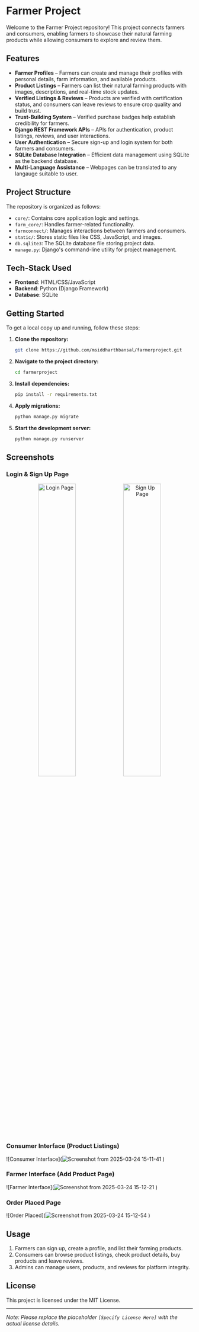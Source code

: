 # Farmer Project

Welcome to the Farmer Project repository! This project connects farmers and consumers, enabling farmers to showcase their natural farming products while allowing consumers to explore and review them.

## Features

- **Farmer Profiles** – Farmers can create and manage their profiles with personal details, farm information, and available products.  
- **Product Listings** – Farmers can list their natural farming products with images, descriptions, and real-time stock updates.  
- **Verified Listings & Reviews** – Products are verified with certification status, and consumers can leave reviews to ensure crop quality and build trust.  
- **Trust-Building System** – Verified purchase badges help establish credibility for farmers.  
- **Django REST Framework APIs** – APIs for authentication, product listings, reviews, and user interactions.  
- **User Authentication** – Secure sign-up and login system for both farmers and consumers.  
- **SQLite Database Integration** – Efficient data management using SQLite as the backend database.
- **Multi-Language Assistance** – Webpages can be translated to any langauge suitable to user.

## Project Structure

The repository is organized as follows:

- `core/`: Contains core application logic and settings.
- `farm_core/`: Handles farmer-related functionality.
- `farmconnect/`: Manages interactions between farmers and consumers.
- `static/`: Stores static files like CSS, JavaScript, and images.
- `db.sqlite3`: The SQLite database file storing project data.
- `manage.py`: Django's command-line utility for project management.

## Tech-Stack Used

- **Frontend**: HTML/CSS/JavaScript
- **Backend**: Python (Django Framework)
- **Database**: SQLite

## Getting Started

To get a local copy up and running, follow these steps:

1. **Clone the repository:**
   ```bash
   git clone https://github.com/msiddharthbansal/farmerproject.git
   ```
2. **Navigate to the project directory:**
   ```bash
   cd farmerproject
   ```
3. **Install dependencies:**
   ```bash
   pip install -r requirements.txt
   ```
4. **Apply migrations:**
   ```bash
   python manage.py migrate
   ```
5. **Start the development server:**
   ```bash
   python manage.py runserver
   ```
   
## Screenshots

### Login & Sign Up Page  
<p align="center">
    <img src="![Screenshot from 2025-03-24 15-11-04](https://github.com/user-attachments/assets/28226b5e-bb6f-4b97-8151-2528d07fb01f)
" width="45%" alt="Login Page">
    <img src="![Screenshot from 2025-03-24 15-09-56](https://github.com/user-attachments/assets/88953375-f02e-4672-99d7-6de95e07d67b)
" width="45%" alt="Sign Up Page">
</p>

### Consumer Interface (Product Listings)
![Consumer Interface](![Screenshot from 2025-03-24 15-11-41](https://github.com/user-attachments/assets/ed593117-778b-42e0-a25e-14ab7f0b9cab)
)

### Farmer Interface (Add Product Page)
![Farmer Interface](![Screenshot from 2025-03-24 15-12-21](https://github.com/user-attachments/assets/b8af3b38-1692-48aa-bc01-92d0c605a63c)
)

### Order Placed Page
![Order Placed](![Screenshot from 2025-03-24 15-12-54](https://github.com/user-attachments/assets/49338654-00eb-4f1d-a208-3e0058f354d5)
)

## Usage

1. Farmers can sign up, create a profile, and list their farming products.  
2. Consumers can browse product listings, check product details, buy products and leave reviews.  
3. Admins can manage users, products, and reviews for platform integrity.  


## License

This project is licensed under the MIT License.

---

*Note: Please replace the placeholder `[Specify License Here]` with the actual license details.*
